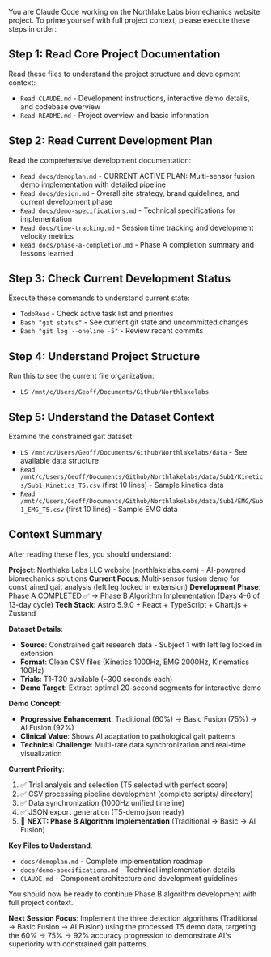 You are Claude Code working on the Northlake Labs biomechanics website project. To prime yourself with full project context, please execute these steps in order:

## Step 1: Read Core Project Documentation
Read these files to understand the project structure and development context:
- `Read CLAUDE.md` - Development instructions, interactive demo details, and codebase overview
- `Read README.md` - Project overview and basic information

## Step 2: Read Current Development Plan  
Read the comprehensive development documentation:
- `Read docs/demoplan.md` - CURRENT ACTIVE PLAN: Multi-sensor fusion demo implementation with detailed pipeline
- `Read docs/design.md` - Overall site strategy, brand guidelines, and current development phase
- `Read docs/demo-specifications.md` - Technical specifications for implementation
- `Read docs/time-tracking.md` - Session time tracking and development velocity metrics
- `Read docs/phase-a-completion.md` - Phase A completion summary and lessons learned

## Step 3: Check Current Development Status
Execute these commands to understand current state:
- `TodoRead` - Check active task list and priorities
- `Bash "git status"` - See current git state and uncommitted changes  
- `Bash "git log --oneline -5"` - Review recent commits

## Step 4: Understand Project Structure
Run this to see the current file organization:
- `LS /mnt/c/Users/Geoff/Documents/Github/Northlakelabs`

## Step 5: Understand the Dataset Context
Examine the constrained gait dataset:
- `LS /mnt/c/Users/Geoff/Documents/Github/Northlakelabs/data` - See available data structure
- `Read /mnt/c/Users/Geoff/Documents/Github/Northlakelabs/data/Sub1/Kinetics/Sub1_Kinetics_T5.csv` (first 10 lines) - Sample kinetics data
- `Read /mnt/c/Users/Geoff/Documents/Github/Northlakelabs/data/Sub1/EMG/Sub1_EMG_T5.csv` (first 10 lines) - Sample EMG data

## Context Summary
After reading these files, you should understand:

**Project**: Northlake Labs LLC website (northlakelabs.com) - AI-powered biomechanics solutions
**Current Focus**: Multi-sensor fusion demo for constrained gait analysis (left leg locked in extension)
**Development Phase**: Phase A COMPLETED ✅ → Phase B Algorithm Implementation (Days 4-6 of 13-day cycle)
**Tech Stack**: Astro 5.9.0 + React + TypeScript + Chart.js + Zustand

**Dataset Details**:
- **Source**: Constrained gait research data - Subject 1 with left leg locked in extension
- **Format**: Clean CSV files (Kinetics 1000Hz, EMG 2000Hz, Kinematics 100Hz)
- **Trials**: T1-T30 available (~300 seconds each)
- **Demo Target**: Extract optimal 20-second segments for interactive demo

**Demo Concept**: 
- **Progressive Enhancement**: Traditional (60%) → Basic Fusion (75%) → AI Fusion (92%)
- **Clinical Value**: Shows AI adaptation to pathological gait patterns
- **Technical Challenge**: Multi-rate data synchronization and real-time visualization

**Current Priority**: 
1. ✅ Trial analysis and selection (T5 selected with perfect score)
2. ✅ CSV processing pipeline development (complete scripts/ directory)
3. ✅ Data synchronization (1000Hz unified timeline)
4. ✅ JSON export generation (T5-demo.json ready)
5. 🎯 **NEXT: Phase B Algorithm Implementation** (Traditional → Basic → AI Fusion)

**Key Files to Understand**:
- `docs/demoplan.md` - Complete implementation roadmap
- `docs/demo-specifications.md` - Technical implementation details
- `CLAUDE.md` - Component architecture and development guidelines

You should now be ready to continue Phase B algorithm development with full project context.

**Next Session Focus**: Implement the three detection algorithms (Traditional → Basic Fusion → AI Fusion) using the processed T5 demo data, targeting the 60% → 75% → 92% accuracy progression to demonstrate AI's superiority with constrained gait patterns.